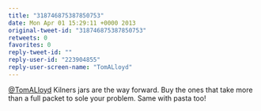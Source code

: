 ```yaml
---
title: "318746875387850753"
date: Mon Apr 01 15:29:11 +0000 2013
original-tweet-id: "318746875387850753"
retweets: 0
favorites: 0
reply-tweet-id: ""
reply-user-id: "223904855"
reply-user-screen-name: "TomALloyd"
---
```

<a href="https://twitter.com/TomALloyd">@TomALloyd</a> Kilners jars are the way forward. Buy the ones that take more than a full packet to sole your problem. Same with pasta too!
